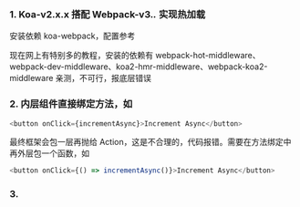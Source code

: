 
### 1. Koa-v2.x.x 搭配 Webpack-v3.*.* 实现热加载
安装依赖 koa-webpack，配置参考

现在网上有特别多的教程，安装的依赖有 webpack-hot-middleware、webpack-dev-middleware、koa2-hmr-middleware、webpack-koa2-middleware 亲测，不可行，报底层错误

### 2. 内层组件直接绑定方法，如

```javascript
<button onClick={incrementAsync}>Increment Async</button>
```

最终框架会包一层再抛给 Action，这是不合理的，代码报错。需要在方法绑定中再外层包一个函数，如

```javascript
<button onClick={() => incrementAsync()}>Increment Async</button>
```

### 3. 
